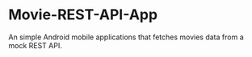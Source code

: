 # Movie-REST-API-App
An simple Android mobile applications that fetches movies data from a mock REST API.
